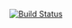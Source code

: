 [![Build Status](https://travis-ci.com/Confalone/07-http-server.svg?branch=master)](https://travis-ci.com/Confalone/07-http-server)